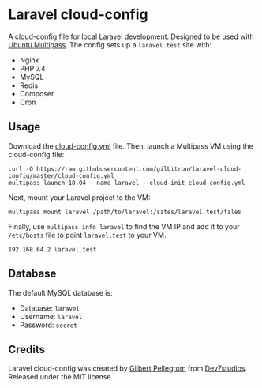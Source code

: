 # Laravel cloud-config

A cloud-config file for local Laravel development. Designed to be used with [Ubuntu Multipass](https://multipass.run). The config sets up a `laravel.test` site with:

* Nginx
* PHP 7.4
* MySQL
* Redis
* Composer
* Cron

## Usage

Download the [cloud-config.yml](cloud-config.yml) file. Then, launch a Multipass VM using the cloud-config file:

```
curl -O https://raw.githubusercontent.com/gilbitron/laravel-cloud-config/master/cloud-config.yml
multipass launch 18.04 --name laravel --cloud-init cloud-config.yml
```

Next, mount your Laravel project to the VM:

```
multipass mount laravel /path/to/laravel:/sites/laravel.test/files
```

Finally, use `multipass info laravel` to find the VM IP and add it to your `/etc/hosts` file to point `laravel.test` to your VM.

```
192.168.64.2 laravel.test
```

## Database

The default MySQL database is:

* Database: `laravel`
* Username: `laravel`
* Password: `secret`

## Credits

Laravel cloud-config was created by [Gilbert Pellegrom](https://gilbitron.me) from [Dev7studios](https://dev7studios.co). Released under the MIT license.
